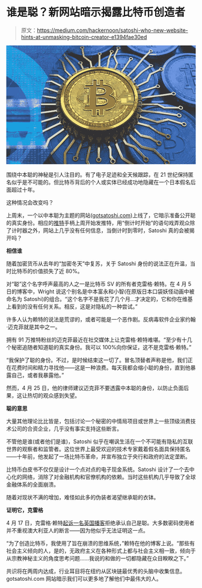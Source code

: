 # 谁是聪？新网站暗示揭露比特币创造者

> 原文：<https://medium.com/hackernoon/satoshi-who-new-website-hints-at-unmasking-bitcoin-creator-e1394fae30ed>

![](img/27532b6b18717c8f30007bf97a566d55.png)

围绕中本聪的神秘是引人注目的。有了电子足迹和全天候跟踪，在 21 世纪保持匿名似乎是不可能的。但比特币背后的个人或实体已经成功地隐藏在一个日本假名后面超过十年。

这种情况会改变吗？

上周末，一个以中本聪为主题的网站([gotsatoshi.com](https://gotsatoshi.com/))上线了，它暗示准备公开聪的真实身份。相应的[推特](https://twitter.com/gotsatoshi)手柄上周开始发推特，用“倒计时开始”的语句戏弄观众除了计时器之外，网站上几乎没有任何信息，当倒计时到零时，Satoshi 真的会被揭开吗？

**相信谁**

随着加密货币从去年的“加密冬天”中复苏，关于 Satoshi 身份的说法正在升温，当时比特币的价值损失了近 80%。

对“聪”这个名字呼声最高的人之一是比特币 SV 的所有者克雷格·赖特。在 4 月 5 日的博客中，Wright 说这个别名是中本富永和小智(在原版日本口袋妖怪动画中被命名为 Satoshi)的组合。“这个名字不是我花了几个月…才决定的，它和你在维基上看到的没有任何关系。相反，这是对隐私的一种尝试。”

许多人认为赖特的说法是荒谬的，或者可能是一个恶作剧。反病毒软件企业家约翰·迈克菲就是其中之一。

拥有 91 万推特粉丝的迈克菲最近在社交媒体上让克雷格·赖特难堪。“至少有十几个秘密追随者知道聪的真实身份。我可以 100%向你保证，这不是克雷格·赖特。”

“我保护了聪的身份。不过，是时候结束这一切了。冒名顶替者声称是他，我们正在花费时间和精力寻找他——这是一种浪费。每天我都会缩小聪的身份，直到他暴露自己，或者我暴露他。”

然而，4 月 25 日，他的律师建议迈克菲不要透露中本聪的身份，以防止负面后果，这让热切的观众感到失望。

**聪的意思**

大量其他理论比比皆是，包括讨论一个秘密的中情局项目或世界上一些顶级消费技术公司的合资企业，几乎没有事实支持这些断言。

不管他是谁(或者他们是谁)，Satoshi 似乎在嘲讽生活在一个不可能有隐私的互联世界的观察者和监管者。这位世界上最受欢迎的技术专家戴着假名面具保持匿名——十年前，他发起了一场比特币革命，并宣布独立于央行和政府的法定垄断。

比特币白皮书不仅仅是设计一个点对点的电子现金系统。Satoshi 设计了一个去中心化的网络，消除了对金融机构和官僚机构的依赖。当时这些机构几乎导致了全球金融体系的全面崩溃。

随着对现状不满的增加，难怪如此多的伪装者渴望继承聪的衣钵。

**证明它，克雷格**

4 月 17 日，克雷格·赖特[起诉一名英国播客](https://www.ccn.com/craig-wright-bitcoin-satoshi-court)拒绝承认自己是聪。大多数密码使用者并不重视澳大利亚人的断言——因为他似乎无法证明这一点。

“为了创造比特币，我使用了旨在崩溃的思维系统，”赖特在他的博客上说。“那些有社会主义倾向的人，是的，无政府主义在各种形式上都与社会主义相一致，倾向于从宗教神秘主义的角度思考问题……我说的和做的一切都隐藏在众目睽睽之下。”

共识将在两周内达成，行业耳目将在纽约从区块链最优秀的头脑中收集信息。gotsatoshi.com 网站暗示我们可以更多地了解他们中最伟大的人。